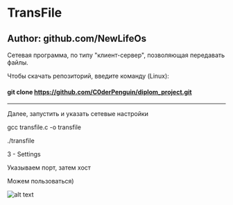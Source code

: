 # **TransFile**

## Author: github.com/NewLifeOs

Сетевая программа, по типу "клиент-сервер", позволяющая передавать файлы.

Чтобы скачать репозиторий, введите команду (Linux):

#### git clone https://github.com/C0derPenguin/diplom_project.git

__________________________________________________________________________________________

Далее, запустить и указать сетевые настройки

gcc transfile.c -o transfile

./transfile

3 - Settings

Указываем порт, затем хост

Можем пользоваться)


![alt text](https://sun9-14.userapi.com/impf/tzvnExOMKnXuSiXF52d5PCZQjYvhq81Bi9lWXA/sPL_xAjDNHg.jpg?size=1164x469&quality=96&sign=d2b364ecf23019b21af228f9c382a2d2&type=album)
